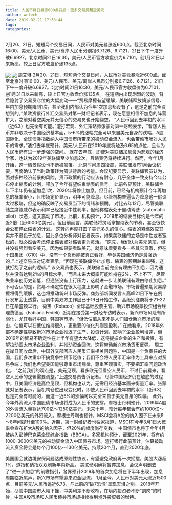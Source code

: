 ```yaml
---
title: 人民币两日暴涨600点背后：更多交易员翻空美元
author: wetech
date: 2019-02-21 17:38:44
tags: 
categories: 
---
```

2月20、21日，短短两个交易日间，人民币对美元暴涨近600点。截至北京时间16:00，美元/人民币、美元/离岸人民币分别报6.7126、6.7121，21日下午一度升破6.6927。北京时间21日16:30，美元/人民币官方收盘价为6.7101，创1月31日以来新高，较上日官方收盘价涨135点。
<!-- more -->
<img align="center" border="0" src="https://imgcdn.yicai.com/uppics/images/2019/02/9b7fc6126932460e79e14407d6a969b9.jpg" />
<img align="center" border="0" src="https://imgcdn.yicai.com/uppics/images/2019/02/4433cbb1a1f10ebc948394298f3a57e4.jpg" />
周艾琳
2月20、21日，短短两个交易日间，人民币对美元暴涨近600点。截至北京时间16:00，美元/人民币、美元/离岸人民币分别报6.7126、6.7121，21日下午一度升破6.6927。北京时间21日16:30，美元/人民币官方收盘价为6.7101，创1月31日以来新高，较上日官方收盘价涨135点。
在短期内出现剧烈的波动，背后隐射了交易员仓位的大幅变动——“贸易摩擦有望缓解，美联储释放鸽派信号、年内加息预期降到1次，甚至我们内部认为今年1次加息都没有了，这是之前完全没想到的。”某欧资银行外汇交易员对第一财经记者表示，现在愿意相信不加息的阵营扩大，之前对看空美元并无信心的交易员也开始翻空。
“人民币回到去年初的水平（近6.3）也完全有可能。”渣打宏观、外汇策略师张蒙对第一财经表示，“看涨人民币并非取决于中国经济基本面，5-6%的涨幅完全可以来自美元自身的跌幅，A股国际化、全球债券指数纳入中国债市所带来的被动资金流入，也会带动市场对人民币的需求。”渣打去年底预计，美元/人民币在2019年底将触及6.65的点位，且认为人民币仍有进一步走强的空间。
就在去年底，即使对美联储加息最为悲观的经济学家，也认为2019年美联储至少加息2次，且缩表仍将持续进行。然而，今年1月开始，这一情景假设也不断被颠覆。
北京时间周四凌晨，美联储发布1月会议纪要，再度确认了当时政策转为鸽派背后的考量。会议纪要显示，美联储官员认为，面对多种经济前景的风险，货币政策的行动应该有耐心，几乎全体一致支持今年公布停止缩表的计划，释放了今年有望结束缩表的信号。
此前各界预计，美联储今年下半年仍有望加息1次，2020年将停止加息。但目前，已经有机构预计今年再加息的概率很小，且市场定价显示，明年可能降息。尽管机构普遍认为降息这一假设太过极端，但这的确反映了交易员当下的情绪和预期。
对比去年12月，尽管美联储主席鲍威尔表示利率已经接近中性利率，但他称缩表处于自动驾驶（automatic pilot）状态，这又震动了市场。此前，机构预计，2019年的缩表目标约是今年的近2倍（近6000亿美元）。但目前而言，美联储将灵活掌握缩表的节奏，甚至很快会公布停止缩表的计划。
这转向再度打击了美元多头的信心。缩表的紧缩效应其实并不逊色于加息，因此多位分析师对记者表示，如果美联储的立场是中性或者宽松的，就必然会考虑停止缩表或对缩表更为灵活。
“原先，我们认为美元见顶，但并没有强烈看空美元，因为如果要看跌美元，就意味着要看多一些其它货币，但在十国集团（G10）中，没有一个货币能被真正看好，毕竟美国经济仍是最强劲的，”上述交易员对记者表示，“但现在美联储停止加息、缩表的预期越来越强，这就打乱了之前的逻辑。”
该交易员也表示，美联储当前完全有理由不加息，因为通胀并没有达到2%的目标水平，“而且未来大概率可能维持在2%，不上不下，尽管失业率创历史新低，但通胀没有上行压力，这就进一步让美联储有理由停止加息。”
不可否认的是，贸易不确定性在很大程度上影响了金融市场。市场普遍预期贸易摩擦将得到缓解，这也将推动新兴市场反弹。商务部新闻发言人高峰21日下午在例行发布会上透露，目前中美双方工作层已于19日开始工作，高级别磋商将于21-22日在华盛顿举行。
荷宝（Robeco）全球基础股票主管、新兴市场股票投资组合经理费德丽（Fabiana Fedeli）近期在接受第一财经专访时表示，新兴市场风险有所弱化，尤其看好中国、韩国等市场，“但低估值从来不是人们加仓新兴市场的理由，估值可以在低位维持很久，更重要的催化剂则是盈利。”
在她看来，2018年外部不确定性导致新兴市场企业推迟了生产、投资计划，影响了企业盈利增速，但2019年的贸易不确定性在上半年有望大大降低，这将提振企业的生产和投资，有望拉动亚太市场企业盈利，并推动资金回流，这将带动新兴市场货币反弹。
周三在岸日间收盘后，中国外交部回应人民币汇率相关问题称，中国是一个负责任的大国，我们多次重申不搞竞争性货币贬值；我们不会将人民币汇率作为工具来应对贸易争端；我们也希望美国能够尊重市场规律，尊重客观事实，不要把汇率问题政治化。
“之前我们的观点是，美元见顶，看多欧元但看空人民币，不过目前看来，看空人民币的逻辑需要调整。”上述交易员告诉记者。
尽管中国经济仍在触底的过程中，且美国经济是高位见顶，但机构也认为，无需用经济基本面来衡量汇率。张蒙就对记者表示，当机构仓位出现变化时，即使人民币回到去年初的水平（近6.3）也是完全有可能的，而这一近5%的涨幅可以完全来自于美元自身的跌幅。
此外，今年外资流入中国股债市场也将成为人民币的支撑。摩根士丹利预计，2019年A股的外资流入量将达700亿～1250亿美元。未来十年，预计每年都会有约1000亿～2200亿美元的外资流入。摩根士丹利也预计，MSCI会将A股的纳入因子在未来5～8年间提升至100%。近期，第一财经记者也独家报道，MSCI在今年3月1日大概率会宣布扩大A股的纳入因子，但20%的幅度尚存变数。
中国债市也将于今年4月被纳入彭博巴克莱全球综合指数（BBGA）。多家机构预计，截至2021年，将有约1000-3000亿美元的被动资金流入中国债券市场。渣打银行此前预计，估算被动流入资金将会是每个月100亿～130亿美元，持续20个月，直到2020年底。
 
 
美国国会就边境安保问题达成原则性协议，有望避免政府再一次摇摆，美股大涨超1%，道指和纳指双双刷新年内新高。
美联储明确将暂停加息，会议声明删去了“进一步加息”的前瞻指引，各界预计2019年的首次加息将在下半年出现，加息周期临近尾声，新兴市场有望迎来资金回流。
1月至今，人民币对美元大涨近1500点，目前美元/人民币逼近6.73，与此前的“破7恐慌”呈现天壤之别。
2018年开始，尽管中国股市大幅下挫，中美利差不断收窄，在境内投资者不断“割肉”的时候，中国A股市场和人民币债券市场却持续得到境外投资者的增持。

